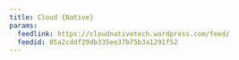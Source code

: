 ```yaml
---
title: Cloud {Native}
params:
  feedlink: https://cloudnativetech.wordpress.com/feed/
  feedid: 05a2cddf29db335ee37b75b3a1291f52
---
```

